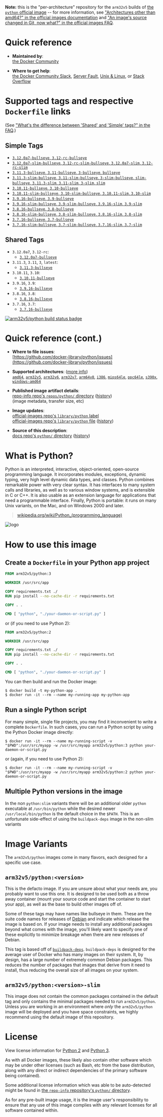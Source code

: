 <!--

********************************************************************************

WARNING:

    DO NOT EDIT "python/README.md"

    IT IS AUTO-GENERATED

    (from the other files in "python/" combined with a set of templates)

********************************************************************************

-->

**Note:** this is the "per-architecture" repository for the `arm32v5` builds of [the `python` official image](https://hub.docker.com/_/python) -- for more information, see ["Architectures other than amd64?" in the official images documentation](https://github.com/docker-library/official-images#architectures-other-than-amd64) and ["An image's source changed in Git, now what?" in the official images FAQ](https://github.com/docker-library/faq#an-images-source-changed-in-git-now-what).

# Quick reference

-	**Maintained by**:  
	[the Docker Community](https://github.com/docker-library/python)

-	**Where to get help**:  
	[the Docker Community Slack](https://dockr.ly/comm-slack), [Server Fault](https://serverfault.com/help/on-topic), [Unix & Linux](https://unix.stackexchange.com/help/on-topic), or [Stack Overflow](https://stackoverflow.com/help/on-topic)

# Supported tags and respective `Dockerfile` links

(See ["What's the difference between 'Shared' and 'Simple' tags?" in the FAQ](https://github.com/docker-library/faq#whats-the-difference-between-shared-and-simple-tags).)

## Simple Tags

-	[`3.12.0a7-bullseye`, `3.12-rc-bullseye`](https://github.com/docker-library/python/blob/331890ef059fae05f84c652520b78c340526dc71/3.12-rc/bullseye/Dockerfile)
-	[`3.12.0a7-slim-bullseye`, `3.12-rc-slim-bullseye`, `3.12.0a7-slim`, `3.12-rc-slim`](https://github.com/docker-library/python/blob/331890ef059fae05f84c652520b78c340526dc71/3.12-rc/slim-bullseye/Dockerfile)
-	[`3.11.3-bullseye`, `3.11-bullseye`, `3-bullseye`, `bullseye`](https://github.com/docker-library/python/blob/331890ef059fae05f84c652520b78c340526dc71/3.11/bullseye/Dockerfile)
-	[`3.11.3-slim-bullseye`, `3.11-slim-bullseye`, `3-slim-bullseye`, `slim-bullseye`, `3.11.3-slim`, `3.11-slim`, `3-slim`, `slim`](https://github.com/docker-library/python/blob/331890ef059fae05f84c652520b78c340526dc71/3.11/slim-bullseye/Dockerfile)
-	[`3.10.11-bullseye`, `3.10-bullseye`](https://github.com/docker-library/python/blob/331890ef059fae05f84c652520b78c340526dc71/3.10/bullseye/Dockerfile)
-	[`3.10.11-slim-bullseye`, `3.10-slim-bullseye`, `3.10.11-slim`, `3.10-slim`](https://github.com/docker-library/python/blob/331890ef059fae05f84c652520b78c340526dc71/3.10/slim-bullseye/Dockerfile)
-	[`3.9.16-bullseye`, `3.9-bullseye`](https://github.com/docker-library/python/blob/331890ef059fae05f84c652520b78c340526dc71/3.9/bullseye/Dockerfile)
-	[`3.9.16-slim-bullseye`, `3.9-slim-bullseye`, `3.9.16-slim`, `3.9-slim`](https://github.com/docker-library/python/blob/331890ef059fae05f84c652520b78c340526dc71/3.9/slim-bullseye/Dockerfile)
-	[`3.8.16-bullseye`, `3.8-bullseye`](https://github.com/docker-library/python/blob/331890ef059fae05f84c652520b78c340526dc71/3.8/bullseye/Dockerfile)
-	[`3.8.16-slim-bullseye`, `3.8-slim-bullseye`, `3.8.16-slim`, `3.8-slim`](https://github.com/docker-library/python/blob/331890ef059fae05f84c652520b78c340526dc71/3.8/slim-bullseye/Dockerfile)
-	[`3.7.16-bullseye`, `3.7-bullseye`](https://github.com/docker-library/python/blob/331890ef059fae05f84c652520b78c340526dc71/3.7/bullseye/Dockerfile)
-	[`3.7.16-slim-bullseye`, `3.7-slim-bullseye`, `3.7.16-slim`, `3.7-slim`](https://github.com/docker-library/python/blob/331890ef059fae05f84c652520b78c340526dc71/3.7/slim-bullseye/Dockerfile)

## Shared Tags

-	`3.12.0a7`, `3.12-rc`:
	-	[`3.12.0a7-bullseye`](https://github.com/docker-library/python/blob/331890ef059fae05f84c652520b78c340526dc71/3.12-rc/bullseye/Dockerfile)
-	`3.11.3`, `3.11`, `3`, `latest`:
	-	[`3.11.3-bullseye`](https://github.com/docker-library/python/blob/331890ef059fae05f84c652520b78c340526dc71/3.11/bullseye/Dockerfile)
-	`3.10.11`, `3.10`:
	-	[`3.10.11-bullseye`](https://github.com/docker-library/python/blob/331890ef059fae05f84c652520b78c340526dc71/3.10/bullseye/Dockerfile)
-	`3.9.16`, `3.9`:
	-	[`3.9.16-bullseye`](https://github.com/docker-library/python/blob/331890ef059fae05f84c652520b78c340526dc71/3.9/bullseye/Dockerfile)
-	`3.8.16`, `3.8`:
	-	[`3.8.16-bullseye`](https://github.com/docker-library/python/blob/331890ef059fae05f84c652520b78c340526dc71/3.8/bullseye/Dockerfile)
-	`3.7.16`, `3.7`:
	-	[`3.7.16-bullseye`](https://github.com/docker-library/python/blob/331890ef059fae05f84c652520b78c340526dc71/3.7/bullseye/Dockerfile)

[![arm32v5/python build status badge](https://img.shields.io/jenkins/s/https/doi-janky.infosiftr.net/job/multiarch/job/arm32v5/job/python.svg?label=arm32v5/python%20%20build%20job)](https://doi-janky.infosiftr.net/job/multiarch/job/arm32v5/job/python/)

# Quick reference (cont.)

-	**Where to file issues**:  
	[https://github.com/docker-library/python/issues](https://github.com/docker-library/python/issues)

-	**Supported architectures**: ([more info](https://github.com/docker-library/official-images#architectures-other-than-amd64))  
	[`amd64`](https://hub.docker.com/r/amd64/python/), [`arm32v5`](https://hub.docker.com/r/arm32v5/python/), [`arm32v6`](https://hub.docker.com/r/arm32v6/python/), [`arm32v7`](https://hub.docker.com/r/arm32v7/python/), [`arm64v8`](https://hub.docker.com/r/arm64v8/python/), [`i386`](https://hub.docker.com/r/i386/python/), [`mips64le`](https://hub.docker.com/r/mips64le/python/), [`ppc64le`](https://hub.docker.com/r/ppc64le/python/), [`s390x`](https://hub.docker.com/r/s390x/python/), [`windows-amd64`](https://hub.docker.com/r/winamd64/python/)

-	**Published image artifact details**:  
	[repo-info repo's `repos/python/` directory](https://github.com/docker-library/repo-info/blob/master/repos/python) ([history](https://github.com/docker-library/repo-info/commits/master/repos/python))  
	(image metadata, transfer size, etc)

-	**Image updates**:  
	[official-images repo's `library/python` label](https://github.com/docker-library/official-images/issues?q=label%3Alibrary%2Fpython)  
	[official-images repo's `library/python` file](https://github.com/docker-library/official-images/blob/master/library/python) ([history](https://github.com/docker-library/official-images/commits/master/library/python))

-	**Source of this description**:  
	[docs repo's `python/` directory](https://github.com/docker-library/docs/tree/master/python) ([history](https://github.com/docker-library/docs/commits/master/python))

# What is Python?

Python is an interpreted, interactive, object-oriented, open-source programming language. It incorporates modules, exceptions, dynamic typing, very high level dynamic data types, and classes. Python combines remarkable power with very clear syntax. It has interfaces to many system calls and libraries, as well as to various window systems, and is extensible in C or C++. It is also usable as an extension language for applications that need a programmable interface. Finally, Python is portable: it runs on many Unix variants, on the Mac, and on Windows 2000 and later.

> [wikipedia.org/wiki/Python_(programming_language)](https://en.wikipedia.org/wiki/Python_%28programming_language%29)

![logo](https://raw.githubusercontent.com/docker-library/docs/01c12653951b2fe592c1f93a13b4e289ada0e3a1/python/logo.png)

# How to use this image

## Create a `Dockerfile` in your Python app project

```dockerfile
FROM arm32v5/python:3

WORKDIR /usr/src/app

COPY requirements.txt ./
RUN pip install --no-cache-dir -r requirements.txt

COPY . .

CMD [ "python", "./your-daemon-or-script.py" ]
```

or (if you need to use Python 2):

```dockerfile
FROM arm32v5/python:2

WORKDIR /usr/src/app

COPY requirements.txt ./
RUN pip install --no-cache-dir -r requirements.txt

COPY . .

CMD [ "python", "./your-daemon-or-script.py" ]
```

You can then build and run the Docker image:

```console
$ docker build -t my-python-app .
$ docker run -it --rm --name my-running-app my-python-app
```

## Run a single Python script

For many simple, single file projects, you may find it inconvenient to write a complete `Dockerfile`. In such cases, you can run a Python script by using the Python Docker image directly:

```console
$ docker run -it --rm --name my-running-script -v "$PWD":/usr/src/myapp -w /usr/src/myapp arm32v5/python:3 python your-daemon-or-script.py
```

or (again, if you need to use Python 2):

```console
$ docker run -it --rm --name my-running-script -v "$PWD":/usr/src/myapp -w /usr/src/myapp arm32v5/python:2 python your-daemon-or-script.py
```

## Multiple Python versions in the image

In the non `python:slim` variants there will be an additional older `python` executable at `/usr/bin/python` while the desired newer `/usr/local/bin/python` is the default choice in the `$PATH`. This is an unfortunate side-effect of using the `buildpack-deps` image in the non-slim variants

# Image Variants

The `arm32v5/python` images come in many flavors, each designed for a specific use case.

## `arm32v5/python:<version>`

This is the defacto image. If you are unsure about what your needs are, you probably want to use this one. It is designed to be used both as a throw away container (mount your source code and start the container to start your app), as well as the base to build other images off of.

Some of these tags may have names like bullseye in them. These are the suite code names for releases of [Debian](https://wiki.debian.org/DebianReleases) and indicate which release the image is based on. If your image needs to install any additional packages beyond what comes with the image, you'll likely want to specify one of these explicitly to minimize breakage when there are new releases of Debian.

This tag is based off of [`buildpack-deps`](https://hub.docker.com/_/buildpack-deps/). `buildpack-deps` is designed for the average user of Docker who has many images on their system. It, by design, has a large number of extremely common Debian packages. This reduces the number of packages that images that derive from it need to install, thus reducing the overall size of all images on your system.

## `arm32v5/python:<version>-slim`

This image does not contain the common packages contained in the default tag and only contains the minimal packages needed to run `arm32v5/python`. Unless you are working in an environment where *only* the `arm32v5/python` image will be deployed and you have space constraints, we highly recommend using the default image of this repository.

# License

View license information for [Python 2](https://docs.python.org/2/license.html) and [Python 3](https://docs.python.org/3/license.html).

As with all Docker images, these likely also contain other software which may be under other licenses (such as Bash, etc from the base distribution, along with any direct or indirect dependencies of the primary software being contained).

Some additional license information which was able to be auto-detected might be found in [the `repo-info` repository's `python/` directory](https://github.com/docker-library/repo-info/tree/master/repos/python).

As for any pre-built image usage, it is the image user's responsibility to ensure that any use of this image complies with any relevant licenses for all software contained within.
